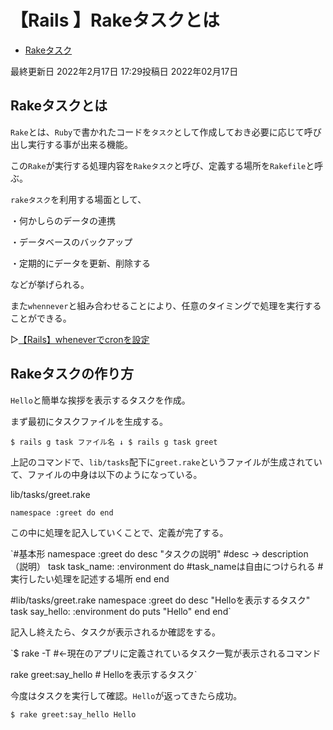 # 【Rails 】Rakeタスクとは

- [Rakeタスク](https://qiita.com/tags/rake%e3%82%bf%e3%82%b9%e3%82%af)

最終更新日 2022年2月17日 17:29投稿日 2022年02月17日

## Rakeタスクとは

`Rake`とは、`Ruby`で書かれたコードを`タスク`として作成しておき必要に応じて呼び出し実行する事が出来る機能。

この`Rake`が実行する処理内容を`Rakeタスク`と呼び、定義する場所を`Rakefile`と呼ぶ。

`rakeタスク`を利用する場面として、

・何かしらのデータの連携

・データベースのバックアップ

・定期的にデータを更新、削除する

などが挙げられる。

また`whennever`と組み合わせることにより、任意のタイミングで処理を実行することができる。

▷[【Rails】wheneverでcronを設定](https://qiita.com/mmaumtjgj/items/19e866f31541abb6c614)

## Rakeタスクの作り方

`Hello`と簡単な挨拶を表示するタスクを作成。

まず最初にタスクファイルを生成する。

`$ rails g task ファイル名
↓
$ rails g task greet`

上記のコマンドで、`lib/tasks`配下に`greet.rake`というファイルが生成されていて、ファイルの中身は以下のようになっている。

lib/tasks/greet.rake

`namespace :greet do
end`

この中に処理を記入していくことで、定義が完了する。

`#基本形
namespace :greet do
  desc "タスクの説明" #desc → description（説明）
  task task_name: :environment do #task_nameは自由につけられる
    # 実行したい処理を記述する場所
  end
end

#lib/tasks/greet.rake
namespace :greet do
  desc "Helloを表示するタスク"
  task say_hello: :environment do
    puts "Hello"
  end
end`

記入し終えたら、タスクが表示されるか確認をする。

`$ rake -T   #←現在のアプリに定義されているタスク一覧が表示されるコマンド

rake greet:say_hello                    # Helloを表示するタスク`

今度はタスクを実行して確認。`Hello`が返ってきたら成功。

`$ rake greet:say_hello
  Hello`